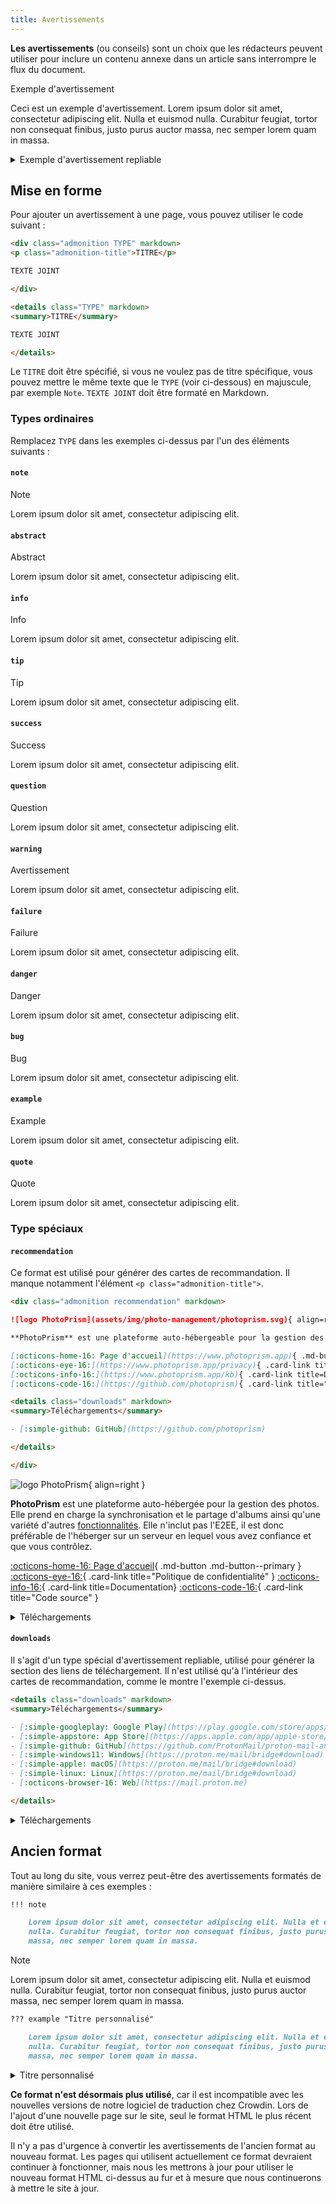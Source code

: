 ```yaml
---
title: Avertissements
---
```


**Les avertissements** (ou conseils) sont un choix que les rédacteurs peuvent utiliser pour inclure un contenu annexe dans un article sans interrompre le flux du document.

<div class="admonition example" markdown>
<p class="admonition-title">Exemple d'avertissement</p>

Ceci est un exemple d'avertissement. Lorem ipsum dolor sit amet, consectetur adipiscing elit. Nulla et euismod nulla. Curabitur feugiat, tortor non consequat finibus, justo purus auctor massa, nec semper lorem quam in massa.

</div>

<details class="example" markdown>
<summary>Exemple d'avertissement repliable</summary>

Ceci est un exemple d'avertissement repliable. Lorem ipsum dolor sit amet, consectetur adipiscing elit. Nulla et euismod nulla. Curabitur feugiat, tortor non consequat finibus, justo purus auctor massa, nec semper lorem quam in massa.

</details>

## Mise en forme

Pour ajouter un avertissement à une page, vous pouvez utiliser le code suivant :

```markdown title="Admonition"
<div class="admonition TYPE" markdown>
<p class="admonition-title">TITRE</p>

TEXTE JOINT

</div>
```

```markdown title="Collapsible Admonition"
<details class="TYPE" markdown>
<summary>TITRE</summary>

TEXTE JOINT

</details>
```

Le `TITRE` doit être spécifié, si vous ne voulez pas de titre spécifique, vous pouvez mettre le même texte que le `TYPE` (voir ci-dessous) en majuscule, par exemple `Note`. `TEXTE JOINT` doit être formaté en Markdown.

### Types ordinaires

Remplacez `TYPE` dans les exemples ci-dessus par l'un des éléments suivants :

#### `note`

<div class="admonition note" markdown>
<p class="admonition-title">Note</p>

Lorem ipsum dolor sit amet, consectetur adipiscing elit.

</div>

#### `abstract`

<div class="admonition abstract" markdown>
<p class="admonition-title">Abstract</p>

Lorem ipsum dolor sit amet, consectetur adipiscing elit.

</div>

#### `info`

<div class="admonition info" markdown>
<p class="admonition-title">Info</p>

Lorem ipsum dolor sit amet, consectetur adipiscing elit.

</div>

#### `tip`

<div class="admonition tip" markdown>
<p class="admonition-title">Tip</p>

Lorem ipsum dolor sit amet, consectetur adipiscing elit.

</div>

#### `success`

<div class="admonition success" markdown>
<p class="admonition-title">Success</p>

Lorem ipsum dolor sit amet, consectetur adipiscing elit.

</div>

#### `question`

<div class="admonition question" markdown>
<p class="admonition-title">Question</p>

Lorem ipsum dolor sit amet, consectetur adipiscing elit.

</div>

#### `warning`

<div class="admonition warning" markdown>
<p class="admonition-title">Avertissement</p>

Lorem ipsum dolor sit amet, consectetur adipiscing elit.

</div>

#### `failure`

<div class="admonition failure" markdown>
<p class="admonition-title">Failure</p>

Lorem ipsum dolor sit amet, consectetur adipiscing elit.

</div>

#### `danger`

<div class="admonition danger" markdown>
<p class="admonition-title">Danger</p>

Lorem ipsum dolor sit amet, consectetur adipiscing elit.

</div>

#### `bug`

<div class="admonition bug" markdown>
<p class="admonition-title">Bug</p>

Lorem ipsum dolor sit amet, consectetur adipiscing elit.

</div>

#### `example`

<div class="admonition example" markdown>
<p class="admonition-title">Example</p>

Lorem ipsum dolor sit amet, consectetur adipiscing elit.

</div>

#### `quote`

<div class="admonition quote" markdown>
<p class="admonition-title">Quote</p>

Lorem ipsum dolor sit amet, consectetur adipiscing elit.

</div>

### Type spéciaux

#### `recommendation`

Ce format est utilisé pour générer des cartes de recommandation. Il manque notamment l'élément `<p class="admonition-title">`.

```markdown title="Recommendation Card"
<div class="admonition recommendation" markdown>

![logo PhotoPrism](assets/img/photo-management/photoprism.svg){ align=right }

**PhotoPrism** est une plateforme auto-hébergeable pour la gestion des photos. Elle prend en charge la synchronisation et le partage d'albums ainsi qu'une variété d'autres [fonctionnalités](https://www.photoprism.app/features). Elle ne fournit pas de E2EE, donc il est préférable de l'héberger sur un serveur de confiance et que vous contrôler.

[:octicons-home-16: Page d'accueil](https://www.photoprism.app){ .md-button .md-button--primary }
[:octicons-eye-16:](https://www.photoprism.app/privacy){ .card-link title="Politique de confidentialité" }
[:octicons-info-16:](https://www.photoprism.app/kb){ .card-link title=Documentation}
[:octicons-code-16:](https://github.com/photoprism){ .card-link title="Code source" }

<details class="downloads" markdown>
<summary>Téléchargements</summary>

- [:simple-github: GitHub](https://github.com/photoprism)

</details>

</div>
```

<div class="result" markdown>

<div class="admonition recommendation" markdown>

![logo PhotoPrism](../assets/img/photo-management/photoprism.svg){ align=right }

**PhotoPrism** est une plateforme auto-hébergée pour la gestion des photos. Elle prend en charge la synchronisation et le partage d'albums ainsi qu'une variété d'autres [fonctionnalités](https://www.photoprism.app/features). Elle n'inclut pas l'E2EE, il est donc préférable de l'héberger sur un serveur en lequel vous avez confiance et que vous contrôlez.

[:octicons-home-16: Page d'accueil](https://www.photoprism.app){ .md-button .md-button--primary }
[:octicons-eye-16:](https://www.photoprism.app/privacy){ .card-link title="Politique de confidentialité" }
[:octicons-info-16:](https://www.photoprism.app/kb){ .card-link title=Documentation}
[:octicons-code-16:](https://github.com/photoprism){ .card-link title="Code source" }

<details class="downloads" markdown>
<summary>Téléchargements</summary>

- [:simple-github: GitHub](https://github.com/photoprism)

</details>

</div>

</div>

#### `downloads`

Il s'agit d'un type spécial d'avertissement repliable, utilisé pour générer la section des liens de téléchargement. Il n'est utilisé qu'à l'intérieur des cartes de recommandation, comme le montre l'exemple ci-dessus.

```markdown title="Downloads Section"
<details class="downloads" markdown>
<summary>Téléchargements</summary>

- [:simple-googleplay: Google Play](https://play.google.com/store/apps/details?id=ch.protonmail.android)
- [:simple-appstore: App Store](https://apps.apple.com/app/apple-store/id979659905)
- [:simple-github: GitHub](https://github.com/ProtonMail/proton-mail-android/releases)
- [:simple-windows11: Windows](https://proton.me/mail/bridge#download)
- [:simple-apple: macOS](https://proton.me/mail/bridge#download)
- [:simple-linux: Linux](https://proton.me/mail/bridge#download)
- [:octicons-browser-16: Web](https://mail.proton.me)

</details>
```

<div class="result" markdown>

<details class="downloads" markdown>
<summary>Téléchargements</summary>

- [:simple-googleplay: Google Play](https://play.google.com/store/apps/details?id=ch.protonmail.android)
- [:simple-appstore: App Store](https://apps.apple.com/app/apple-store/id979659905)
- [:simple-github: GitHub](https://github.com/ProtonMail/proton-mail-android/releases)
- [:simple-windows11: Windows](https://proton.me/mail/bridge#download)
- [:simple-apple: macOS](https://proton.me/mail/bridge#download)
- [:simple-linux: Linux](https://proton.me/mail/bridge#download)
- [:octicons-browser-16: Web](https://mail.proton.me)

</details>

</div>

## Ancien format

Tout au long du site, vous verrez peut-être des avertissements formatés de manière similaire à ces exemples :

```markdown title="Admonition"
!!! note

    Lorem ipsum dolor sit amet, consectetur adipiscing elit. Nulla et euismod
    nulla. Curabitur feugiat, tortor non consequat finibus, justo purus auctor
    massa, nec semper lorem quam in massa.
```

<div class="result" markdown>

<div class="admonition note" markdown>
<p class="admonition-title">Note</p>

Lorem ipsum dolor sit amet, consectetur adipiscing elit. Nulla et euismod
nulla. Curabitur feugiat, tortor non consequat finibus, justo purus auctor
massa, nec semper lorem quam in massa.

</div>

</div>

```markdown title="Collapsible Admonition"
??? example "Titre personnalisé"

    Lorem ipsum dolor sit amet, consectetur adipiscing elit. Nulla et euismod
    nulla. Curabitur feugiat, tortor non consequat finibus, justo purus auctor
    massa, nec semper lorem quam in massa.
```

<div class="result" markdown>

<details class="example" markdown>
<summary>Titre personnalisé</summary>

Lorem ipsum dolor sit amet, consectetur adipiscing elit. Nulla et euismod
nulla. Curabitur feugiat, tortor non consequat finibus, justo purus auctor
massa, nec semper lorem quam in massa.

</details>

</div>

**Ce format n'est désormais plus utilisé**, car il est incompatible avec les nouvelles versions de notre logiciel de traduction chez Crowdin. Lors de l'ajout d'une nouvelle page sur le site, seul le format HTML le plus récent doit être utilisé.

Il n'y a pas d'urgence à convertir les avertissements de l'ancien format au nouveau format. Les pages qui utilisent actuellement ce format devraient continuer à fonctionner, mais nous les mettrons à jour pour utiliser le nouveau format HTML ci-dessus au fur et à mesure que nous continuerons à mettre le site à jour.
